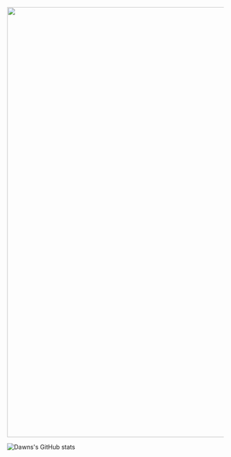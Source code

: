 
<div align="center">
  <img src="https://github.com/user-attachments/assets/c7ce718b-781c-45f8-9f64-55e8f497b81d" height="1000" />
</div>

![Dawns's GitHub stats](https://github-readme-stats.vercel.app/api?username=Dawnthedemon&show_icons=true&theme=transparent)
